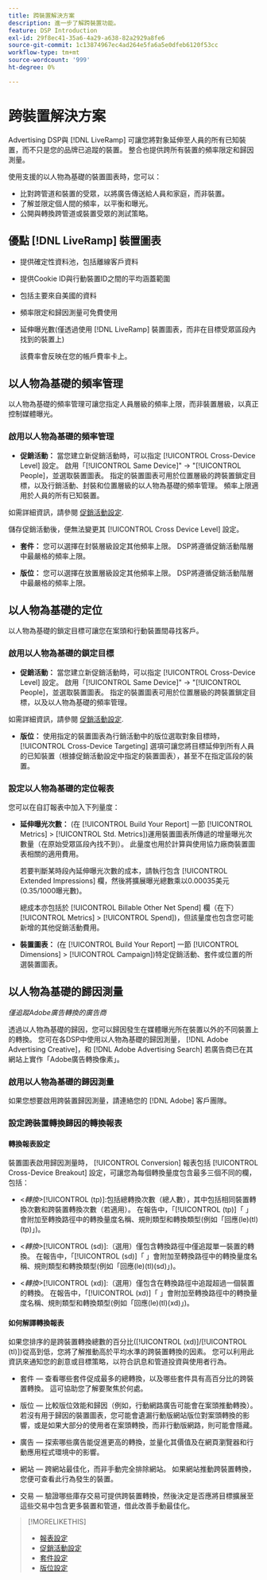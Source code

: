 ```yaml
---
title: 跨裝置解決方案
description: 進一步了解跨裝置功能。
feature: DSP Introduction
exl-id: 29f8ec41-35a6-4a29-a638-82a2929a8fe6
source-git-commit: 1c13874967ec4ad264e5fa6a5e0dfeb6120f53cc
workflow-type: tm+mt
source-wordcount: '999'
ht-degree: 0%

---
```


# 跨裝置解決方案

Advertising DSP與 [!DNL LiveRamp] 可讓您將對象延伸至人員的所有已知裝置，而不只是您的品牌已追蹤的裝置。 整合也提供跨所有裝置的頻率限定和歸因測量。

使用支援的以人物為基礎的裝置圖表時，您可以：

* 比對跨管道和裝置的受眾，以將廣告傳送給人員和家庭，而非裝置。
* 了解並限定個人間的頻率，以平衡和曝光。
* 公開與轉換跨管道或裝置受眾的測試策略。

## 優點 [!DNL LiveRamp] 裝置圖表

* 提供確定性資料池，包括離線客戶資料

* 提供Cookie ID與行動裝置ID之間的平均涵蓋範圍

* 包括主要來自美國的資料

* 頻率限定和歸因測量可免費使用

* 延伸曝光數(僅透過使用 [!DNL LiveRamp] 裝置圖表，而非在目標受眾區段內找到的裝置上)

   該費率會反映在您的帳戶費率卡上。

## 以人物為基礎的頻率管理

以人物為基礎的頻率管理可讓您指定人員層級的頻率上限，而非裝置層級，以真正控制媒體曝光。

### 啟用以人物為基礎的頻率管理

* **促銷活動：** 當您建立新促銷活動時，可以指定 [!UICONTROL Cross-Device Level] 設定。 啟用「[!UICONTROL Same Device]&quot; -> &quot;[!UICONTROL People]，並選取裝置圖表。 指定的裝置圖表可用於位置層級的跨裝置鎖定目標，以及行銷活動、封裝和位置層級的以人物為基礎的頻率管理。 頻率上限適用於人員的所有已知裝置。

如需詳細資訊，請參閱 [促銷活動設定](/help/dsp/campaign-management/campaigns/campaign-settings.md).

儲存促銷活動後，便無法變更其 [!UICONTROL Cross Device Level] 設定。

* **套件：**  您可以選擇在封裝層級設定其他頻率上限。 DSP將遵循促銷活動階層中最嚴格的頻率上限。

* **版位：** 您可以選擇在放置層級設定其他頻率上限。 DSP將遵循促銷活動階層中最嚴格的頻率上限。

## 以人物為基礎的定位

以人物為基礎的鎖定目標可讓您在案頭和行動裝置間尋找客戶。

### 啟用以人物為基礎的鎖定目標

* **促銷活動：** 當您建立新促銷活動時，可以指定 [!UICONTROL Cross-Device Level] 設定。 啟用「[!UICONTROL Same Device]&quot; -> &quot;[!UICONTROL People]，並選取裝置圖表。 指定的裝置圖表可用於位置層級的跨裝置鎖定目標，以及以人物為基礎的頻率管理。

如需詳細資訊，請參閱 [促銷活動設定](/help/dsp/campaign-management/campaigns/campaign-settings.md).

* **版位：** 使用指定的裝置圖表為行銷活動中的版位選取對象目標時， [!UICONTROL Cross-Device Targeting] 選項可讓您將目標延伸到所有人員的已知裝置（根據促銷活動設定中指定的裝置圖表），甚至不在指定區段的裝置。

### 設定以人物為基礎的定位報表

您可以在自訂報表中加入下列量度：

* **延伸曝光次數：** (在 [!UICONTROL Build Your Report] 一節 [!UICONTROL Metrics] > [!UICONTROL Std. Metrics])運用裝置圖表所傳遞的增量曝光次數量（在原始受眾區段內找不到）。 此量度也用於計算與使用協力廠商裝置圖表相關的適用費用。

   若要判斷某時段內延伸曝光次數的成本，請執行包含 [!UICONTROL Extended Impressions] 欄，然後將擴展曝光總數乘以0.00035美元(0.35/1000曝光數)。

   總成本亦包括於 [!UICONTROL Billable Other Net Spend] 欄（在下） [!UICONTROL Metrics] > [!UICONTROL Spend])，但該量度也包含您可能新增的其他促銷活動費用。

* **裝置圖表：** (在 [!UICONTROL Build Your Report] 一節 [!UICONTROL Dimensions] > [!UICONTROL Campaign])特定促銷活動、套件或位置的所選裝置圖表。

## 以人物為基礎的歸因測量

*僅追蹤Adobe廣告轉換的廣告商*

透過以人物為基礎的歸因，您可以歸因發生在媒體曝光所在裝置以外的不同裝置上的轉換。 您可在各DSP中使用以人物為基礎的歸因測量， [!DNL Adobe Advertising Creative]，和 [!DNL Adobe Advertising Search] 若廣告商已在其網站上實作「Adobe廣告轉換像素」。

### 啟用以人物為基礎的歸因測量

如果您想要啟用跨裝置歸因測量，請連絡您的 [!DNL Adobe] 客戶團隊。

### 設定跨裝置轉換歸因的轉換報表

#### 轉換報表設定

裝置圖表啟用歸因測量時， [!UICONTROL Conversion] 報表包括 [!UICONTROL Cross-Device Breakout] 設定，可讓您為每個轉換量度包含最多三個不同的欄，包括：

* &lt;*轉換*>[!UICONTROL (tp)]:包括總轉換次數（總人數），其中包括相同裝置轉換次數和跨裝置轉換次數（若適用）。 在報告中，「[!UICONTROL (tp)]「 」會附加至轉換路徑中的轉換量度名稱、規則類型和轉換類型(例如「回應(le)(tl)(tp)」)。

* &lt;*轉換*>[!UICONTROL (sd)]:（選用）僅包含轉換路徑中僅追蹤單一裝置的轉換。 在報告中，「[!UICONTROL (sd)]「 」會附加至轉換路徑中的轉換量度名稱、規則類型和轉換類型(例如「回應(le)(tl)(sd)」)。

* &lt;*轉換*>[!UICONTROL (xd)]:（選用）僅包含在轉換路徑中追蹤超過一個裝置的轉換。 在報告中，「[!UICONTROL (xd)]「 」會附加至轉換路徑中的轉換量度名稱、規則類型和轉換類型(例如「回應(le)(tl)(xd)」)。

#### 如何解譯轉換報表

如果您排序的是跨裝置轉換總數的百分比([!UICONTROL (xd)]/[!UICONTROL (tl)])從高到低，您將了解推動高於平均水準的跨裝置轉換的因素。 您可以利用此資訊來通知您的創意或目標策略，以符合訊息和管道投資與使用者行為。

* 套件 — 查看哪些套件促成最多的總轉換，以及哪些套件具有高百分比的跨裝置轉換。 這可協助您了解要聚焦於何處。

* 版位 — 比較版位效能和歸因（例如，行動網路廣告可能會在案頭推動轉換）。 若沒有用于歸因的裝置圖表，您可能會遺漏行動版網站版位對案頭轉換的影響，或是如果大部分的使用者在案頭轉換，而非行動版網路，則可能會隱藏。

* 廣告 — 探索哪些廣告能促進更高的轉換，並量化其價值及在網頁瀏覽器和行動應用程式環境中的影響。

* 網站 — 跨網站最佳化，而非手動完全排除網站。 如果網站推動跨裝置轉換，您便可查看此行為發生的裝置。

* 交易 — 驗證哪些庫存交易可提供跨裝置轉換，然後決定是否應將目標擴展至這些交易中包含更多裝置和管道，借此改善手動最佳化。

>[!MORELIKETHIS]
>
>* [報表設定](/help/dsp/reports/report-settings.md)
>* [促銷活動設定](/help/dsp/campaign-management/campaigns/campaign-settings.md)
>* [套件設定](/help/dsp/campaign-management/packages/package-settings.md)
>* [版位設定](/help/dsp/campaign-management/placements/placement-settings.md)

